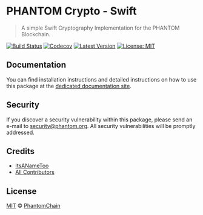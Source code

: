 # PHANTOM Crypto - Swift

> A simple Swift Cryptography Implementation for the PHANTOM Blockchain.

[![Build Status](https://badgen.now.sh/circleci/github/PhantomChain/swift-crypto)](https://circleci.com/gh/PhantomChain/swift-crypto)
[![Codecov](https://badgen.now.sh/codecov/c/github/phantomchain/swift-crypto)](https://codecov.io/gh/phantomchain/swift-crypto)
[![Latest Version](https://badgen.now.sh/github/release/PhantomChain/swift-crypto)](https://github.com/PhantomChain/swift-crypto/releases)
[![License: MIT](https://badgen.now.sh/badge/license/MIT/green)](https://opensource.org/licenses/MIT)

## Documentation

You can find installation instructions and detailed instructions on how to use this package at the [dedicated documentation site](https://docs.phantom.org/sdk/cryptography/swift.html).

## Security

If you discover a security vulnerability within this package, please send an e-mail to security@phantom.org. All security vulnerabilities will be promptly addressed.

## Credits

- [ItsANameToo](https://github.com/ItsANameToo)
- [All Contributors](../../contributors)

## License

[MIT](LICENSE) © [PhantomChain](https://phantom.org)

